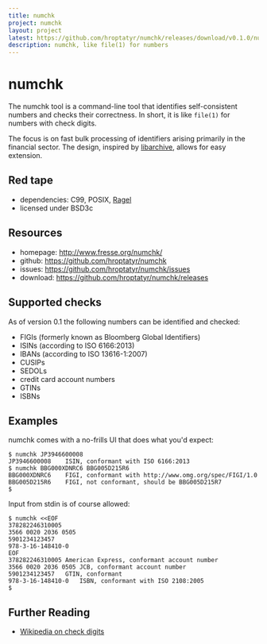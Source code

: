 ```yaml
---
title: numchk
project: numchk
layout: project
latest: https://github.com/hroptatyr/numchk/releases/download/v0.1.0/numchk-0.1.0.tar.xz
description: numchk, like file(1) for numbers
---
```


numchk
======

The numchk tool is a command-line tool that identifies self-consistent
numbers and checks their correctness.  In short, it is like `file(1)`
for numbers with check digits.

The focus is on fast bulk processing of identifiers arising primarily in
the financial sector.  The design, inspired by [libarchive][1], allows for
easy extension.

Red tape
--------
+ dependencies: C99, POSIX, [Ragel][2]
+ licensed under BSD3c

Resources
---------
+ homepage: <http://www.fresse.org/numchk/>
+ github:   <https://github.com/hroptatyr/numchk>
+ issues:   <https://github.com/hroptatyr/numchk/issues>
+ download: <https://github.com/hroptatyr/numchk/releases>


Supported checks
----------------

As of version 0.1 the following numbers can be identified and checked:

+ FIGIs (formerly known as Bloomberg Global Identifiers)
+ ISINs (according to ISO 6166:2013)
+ IBANs (according to ISO 13616-1:2007)
+ CUSIPs
+ SEDOLs
+ credit card account numbers
+ GTINs
+ ISBNs


Examples
--------

numchk comes with a no-frills UI that does what you'd expect:

    $ numchk JP3946600008
    JP3946600008	ISIN, conformant with ISO 6166:2013
    $ numchk BBG000XDNRC6 BBG005D215R6
    BBG000XDNRC6	FIGI, conformant with http://www.omg.org/spec/FIGI/1.0
    BBG005D215R6	FIGI, not conformant, should be BBG005D215R7
    $

Input from stdin is of course allowed:

    $ numchk <<EOF
    378282246310005
    3566 0020 2036 0505
    5901234123457
    978-3-16-148410-0
    EOF
    378282246310005	American Express, conformant account number
    3566 0020 2036 0505	JCB, conformant account number
    5901234123457	GTIN, conformant
    978-3-16-148410-0	ISBN, conformant with ISO 2108:2005
    $


Further Reading
---------------
+ [Wikipedia on check digits](https://en.wikipedia.org/wiki/Check_digit)


  [1]: http://libarchive.org/
  [2]: http://www.colm.net/open-source/ragel/

<!--
  Local variables:
  mode: auto-fill
  fill-column: 72
  filladapt-mode: t
  End:
-->
